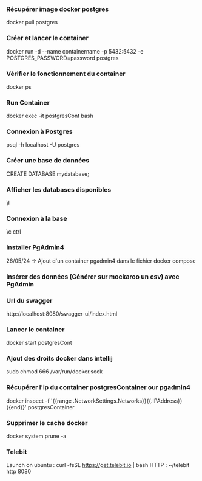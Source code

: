 ### Récupérer image docker postgres
docker pull postgres

### Créer et lancer le container
docker run -d --name containername -p 5432:5432 -e POSTGRES_PASSWORD=password postgres

### Vérifier le fonctionnement du container
docker ps

### Run Container 
docker exec -it postgresCont bash

### Connexion à Postgres
psql -h localhost -U postgres

### Créer une base de données
CREATE DATABASE mydatabase;

### Afficher les databases disponibles
\l

### Connexion à la base
\c ctrl

### Installer PgAdmin4
26/05/24 -> Ajout d'un container pgadmin4 dans le fichier docker compose

### Insérer des données (Générer sur mockaroo un csv) avec PgAdmin

### Url du swagger
http://localhost:8080/swagger-ui/index.html

### Lancer le container
docker start postgresCont

### Ajout des droits docker dans intellij
sudo chmod 666 /var/run/docker.sock

### Récupérer l'ip du container postgresContainer our pgadmin4
docker inspect -f '{{range .NetworkSettings.Networks}}{{.IPAddress}}{{end}}' postgresContainer

### Supprimer le cache docker
docker system prune -a

### Telebit
Launch on ubuntu : curl -fsSL https://get.telebit.io | bash
HTTP : ~/telebit http 8080